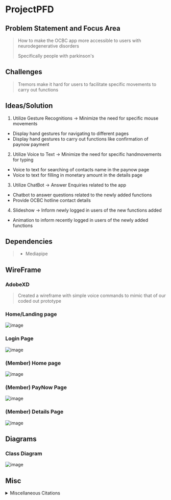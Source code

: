 # ProjectPFD



## Problem Statement and Focus Area
> How to make the OCBC app more accessible to users with neurodegenerative disorders
> 
> Specifically people with parkinson's 


## Challenges
> Tremors make it hard for users to facilitate specific movements to carry out functions


## Ideas/Solution
1. Utilize Gesture Recognitions -> Minimize the need for specific mouse movements
 - Display hand gestures for navigating to different pages
 - Display hand gestures to carry out functions like confirmation of paynow payment
2. Utilize Voice to Text -> Minimize the need for specific handmovements for typing
 - Voice to text for searching of contacts name in the paynow page 
 - Voice to text for filling in monetary amount in the details page
3. Utilize ChatBot -> Answer Enquiries related to the app
 - Chatbot to answer questions related to the newly added functions
 - Provide OCBC hotline contact details
4. Slideshow -> Inform newly logged in users of the new functions added
 - Animation to inform recently logged in users of the newly added functions
## Dependencies 
> - Mediapipe

## WireFrame

### AdobeXD
> Created a wireframe with simple voice commands to mimic that of our coded out prototype

### Home/Landing page
![image](https://github.com/huixianglim/ProjectPFD/assets/116724250/12966a0e-2bd3-4c6c-a634-541ec4d67d3d)

### Login Page
![image](https://github.com/huixianglim/ProjectPFD/assets/116724250/019e6631-2e86-4995-a804-460a4c43829a)

### (Member) Home page
![image](https://github.com/huixianglim/ProjectPFD/assets/116724250/da41e3b0-693b-4310-8354-0d89c215de7c)

### (Member) PayNow Page
![image](https://github.com/huixianglim/ProjectPFD/assets/116724250/5aad58cd-6b9d-4788-b2a5-fdb43eeae00c)

### (Member) Details Page
![image](https://github.com/huixianglim/ProjectPFD/assets/116724250/38f353eb-3f5f-4a54-b486-d143356c40b4)

## Diagrams

### Class Diagram
![image](https://github.com/huixianglim/ProjectPFD/assets/116724250/813641cf-5ca9-49f7-9fd5-2e661b14b0de)

## Misc
<details>
  <summary>Miscellaneous Citations</summary>
  - test
</details>
